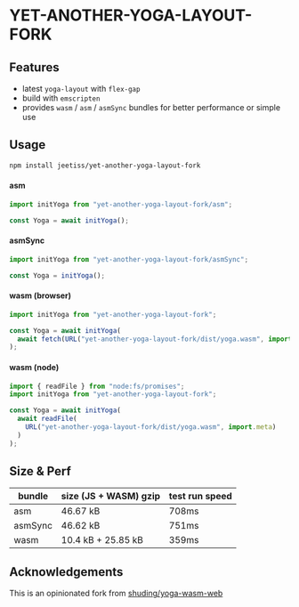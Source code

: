 # YET-ANOTHER-YOGA-LAYOUT-FORK

## Features

- latest `yoga-layout` with `flex-gap`
- build with `emscripten`
- provides `wasm` / `asm` / `asmSync` bundles for better performance or simple use

## Usage

```bash
npm install jeetiss/yet-another-yoga-layout-fork
```

#### asm

```js
import initYoga from "yet-another-yoga-layout-fork/asm";

const Yoga = await initYoga();
```

#### asmSync

```js
import initYoga from "yet-another-yoga-layout-fork/asmSync";

const Yoga = initYoga();
```

#### wasm (browser)

```js
import initYoga from "yet-another-yoga-layout-fork";

const Yoga = await initYoga(
  await fetch(URL("yet-another-yoga-layout-fork/dist/yoga.wasm", import.meta))
);
```

#### wasm (node)

```js
import { readFile } from "node:fs/promises";
import initYoga from "yet-another-yoga-layout-fork";

const Yoga = await initYoga(
  await readFile(
    URL("yet-another-yoga-layout-fork/dist/yoga.wasm", import.meta)
  )
);
```

## Size & Perf

| bundle  | size (JS + WASM) gzip | test run speed |
| ------- | --------------------- | -------------- |
| asm     | 46.67 kB              | 708ms          |
| asmSync | 46.62 kB              | 751ms          |
| wasm    | 10.4  kB + 25.85 kB   | 359ms          |

## Acknowledgements

This is an opinionated fork from [shuding/yoga-wasm-web](https://github.com/shuding/yoga-wasm-web)
